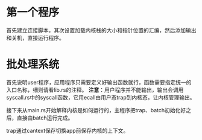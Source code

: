 # 第一个程序
首先建立连接脚本，其次设置加载内核栈的大小和指针位置的汇编，然后添加输出和关机，直接运行程序。
# 批处理系统
首先说明user程序，应用程序只需要定义好输出函数就行，函数需要指定统一的入口名称，细则请看lib.rs的注释。
**注意**：用户程序并不能输出，输出会调用syscall.rs中的syscall函数，它用ecall由用户态trap到内核态，让内核管理输出。

接下来从main.rs开始解释内核是如何运行的，主程序把trap、batch初始化好之后，直接由batch运行完成。

trap通过cantext保存切换app前保存内核的上下文。

